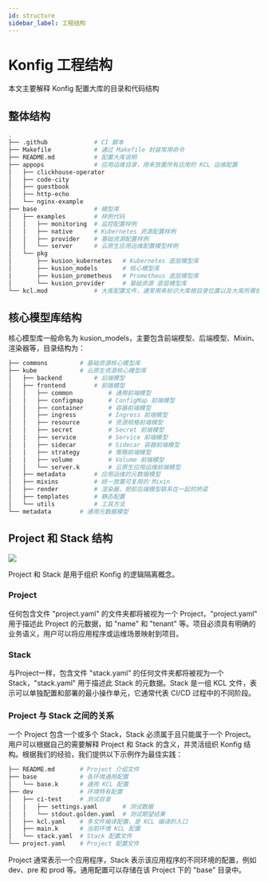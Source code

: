 ```yaml
---
id: structure
sidebar_label: 工程结构
---
```

# Konfig 工程结构

本文主要解释 Konfig 配置大库的目录和代码结构

## 整体结构

```bash
.
├── .github             # CI 脚本
├── Makefile            # 通过 Makefile 封装常用命令
├── README.md           # 配置大库说明
├── appops              # 应用运维目录，用来放置所有应用的 KCL 运维配置
│   ├── clickhouse-operator
│   ├── code-city
│   ├── guestbook
│   ├── http-echo
│   └── nginx-example
├── base                # 模型库
│   ├── examples        # 样例代码
│   │   ├── monitoring  # 监控配置样例
│   │   ├── native      # Kubernetes 资源配置样例
│   │   ├── provider    # 基础资源配置样例
│   │   └── server      # 云原生应用运维配置模型样例
│   └── pkg
│       ├── kusion_kubernetes   # Kubernetes 底层模型库
│       ├── kusion_models       # 核心模型库
│       ├── kusion_prometheus   # Prometheus 底层模型库
│       └── kusion_provider     # 基础资源 底层模型库
└── kcl.mod             # 大库配置文件，通常用来标识大库根目录位置以及大库所需依赖
```

## 核心模型库结构

核心模型库一般命名为 kusion_models，主要包含前端模型、后端模型、Mixin、渲染器等，目录结构为：

```bash
├── commons         # 基础资源核心模型库
├── kube            # 云原生资源核心模型库
│   ├── backend         # 后端模型
│   ├── frontend        # 前端模型
│   │   ├── common          # 通用前端模型
│   │   ├── configmap       # ConfigMap 前端模型
│   │   ├── container       # 容器前端模型
│   │   ├── ingress         # Ingress 前端模型
│   │   ├── resource        # 资源规格前端模型
│   │   ├── secret          # Secret 前端模型
│   │   ├── service         # Service 前端模型
│   │   ├── sidecar         # Sidecar 容器前端模型
│   │   ├── strategy        # 策略前端模型
│   │   ├── volume          # Volume 前端模型
│   │   └── server.k        # 云原生应用运维前端模型
│   ├── metadata        # 应用运维的元数据模型
│   ├── mixins          # 统一放置可复用的 Mixin
│   ├── render          # 渲染器，把前后端模型联系在一起的桥梁
│   ├── templates       # 静态配置
│   └── utils           # 工具方法
└── metadata        # 通用元数据模型
```

## Project 和 Stack 结构

![](/img/docs/user_docs/concepts/project-stack.png)

Project 和 Stack 是用于组织 Konfig 的逻辑隔离概念。

### Project

任何包含文件 "project.yaml" 的文件夹都将被视为一个 Project，"project.yaml" 用于描述此 Project 的元数据，如 "name" 和 "tenant" 等。项目必须具有明确的业务语义，用户可以将应用程序或运维场景映射到项目。

### Stack

与Project一样，包含文件 "stack.yaml" 的任何文件夹都将被视为一个 Stack，"stack.yaml" 用于描述此 Stack 的元数据。Stack 是一组 KCL 文件，表示可以单独配置和部署的最小操作单元，它通常代表 CI/CD 过程中的不同阶段。

### Project 与 Stack 之间的关系

一个 Project 包含一个或多个 Stack，Stack 必须属于且只能属于一个 Project。用户可以根据自己的需要解释 Project 和 Stack 的含义，并灵活组织 Konfig 结构。根据我们的经验，我们提供以下示例作为最佳实践：

```bash
├── README.md       # Project 介绍文件
├── base            # 各环境通用配置
│   └── base.k      # 通用 KCL 配置
├── dev             # 环境特有配置
│   ├── ci-test     # 测试目录
│   │   ├── settings.yaml       # 测试数据
│   │   └── stdout.golden.yaml  # 测试期望结果
│   ├── kcl.yaml    # 多文件编译配置，是 KCL 编译的入口
│   ├── main.k      # 当前环境 KCL 配置
│   └── stack.yaml  # Stack 配置文件
└── project.yaml    # Project 配置文件
```

Project 通常表示一个应用程序，Stack 表示该应用程序的不同环境的配置，例如 dev、pre 和 prod 等。通用配置可以存储在该 Project 下的 "base" 目录中。
